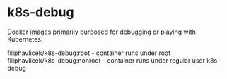 # k8s-debug
Docker images primarily purposed for debugging or playing with Kubernetes.

filiphavlicek/k8s-debug:root - container runs under root  
filiphavlicek/k8s-debug:nonroot - container runs under regular user k8s-debug
